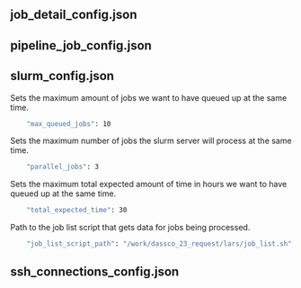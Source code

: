 ## job_detail_config.json

## pipeline_job_config.json

## slurm_config.json
Sets the maximum amount of jobs we want to have queued up at the same time.
```bash
    "max_queued_jobs": 10
```
Sets the maximum number of jobs the slurm server will process at the same time. 
```bash
    "parallel_jobs": 3
```
Sets the maximum total expected amount of time in hours we want to have queued up at the same time.
```bash
    "total_expected_time": 30
```
Path to the job list script that gets data for jobs being processed. 
```bash
    "job_list_script_path": "/work/dassco_23_request/lars/job_list.sh"
```

## ssh_connections_config.json
